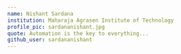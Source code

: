 ```yaml
---
name: Nishant Sardana
institution: Maharaja Agrasen Institute of Technology
profile_pic: sardananishant.jpg
quote: Automation is the key to everything...
github_user: sardananishant
---
```

